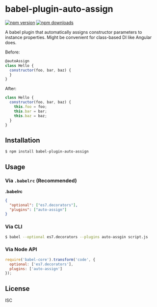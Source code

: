 # babel-plugin-auto-assign

[![npm version](https://img.shields.io/npm/v/babel-plugin-auto-assign.svg)](https://www.npmjs.org/package/babel-plugin-auto-assign)
[![npm downloads](https://img.shields.io/npm/dm/babel-plugin-auto-assign.svg)](https://www.npmjs.org/package/babel-plugin-auto-assign)

A babel plugin that automatically assigns constructor parameters to instance properties. Might be convenient for class-based DI like Angular does.

Before:

```js
@autoAssign
class Hello {
  constructor(foo, bar, baz) {
  }
}
```

After:

```js
class Hello {
  constructor(foo, bar, baz) {
    this.foo = foo;
    this.bar = bar;
    this.baz = baz;
  }
}
```

## Installation

```sh
$ npm install babel-plugin-auto-assign
```

## Usage

### Via `.babelrc` (Recommended)

**.babelrc**

```json
{
  "optional": ["es7.decorators"],
  "plugins": ["auto-assign"]
}
```

### Via CLI

```sh
$ babel --optional es7.decorators --plugins auto-assgin script.js
```

### Via Node API

```js
require('babel-core').transform('code', {
  optional: ['es7.decorators'],
  plugins: ['auto-assign']
});
```

## License

ISC
